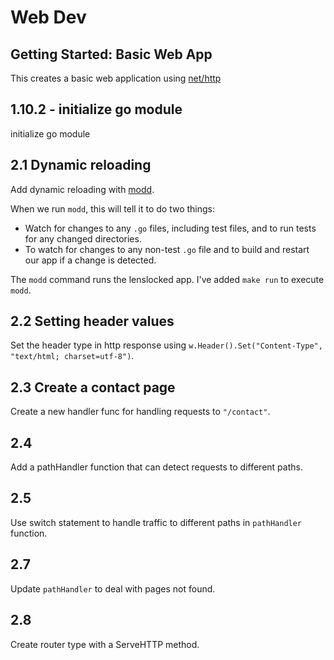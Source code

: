 # Web Dev

## Getting Started: Basic Web App

This creates a basic web application using [net/http](https://pkg.go.dev/net/http?utm_source=gopls)

## 1.10.2 - initialize go module

initialize go module

## 2.1 Dynamic reloading

Add dynamic reloading with [modd](https://github.com/cortesi/modd).

When we run `modd`, this will tell it to do two things:

- Watch for changes to any `.go` files, including test files, and to run tests for any changed directories.
- To watch for changes to any non-test `.go` file and to build and restart our app if a change is detected.

The `modd` command runs the lenslocked app. I've added `make run` to execute `modd`.

## 2.2 Setting header values

Set the header type in http response using `w.Header().Set("Content-Type", "text/html; charset=utf-8")`.

## 2.3 Create a contact page

Create a new handler func for handling requests to `"/contact"`.

## 2.4

Add a pathHandler function that can detect requests to different paths.

## 2.5

Use switch statement to handle traffic to different paths in `pathHandler` function.

## 2.7

Update `pathHandler` to deal with pages not found.

## 2.8

Create router type with a ServeHTTP method.
